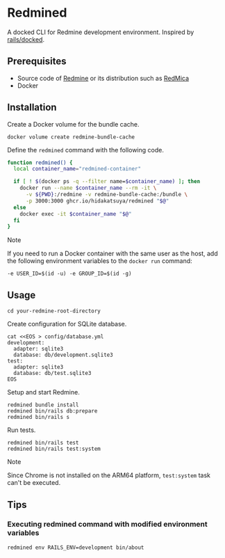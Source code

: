 # Redmined

A docked CLI for Redmine development environment. Inspired by [rails/docked](https://github.com/rails/docked).

## Prerequisites

* Source code of [Redmine](https://github.com/redmine/redmine) or its distribution such as [RedMica](https://github.com/redmica/redmica)
* Docker

## Installation

Create a Docker volume for the bundle cache.

```shell
docker volume create redmine-bundle-cache
```

Define the `redmined` command with the following code.

```bash
function redmined() {
  local container_name="redmined-container"

  if [ ! $(docker ps -q --filter name=$container_name) ]; then
    docker run --name $container_name --rm -it \
      -v ${PWD}:/redmine -v redmine-bundle-cache:/bundle \
      -p 3000:3000 ghcr.io/hidakatsuya/redmined "$@"
  else
    docker exec -it $container_name "$@"
  fi
}
```

> [!NOTE]
> If you need to run a Docker container with the same user as the host,
> add the following environment variables to the `docker run` command:
> ```
> -e USER_ID=$(id -u) -e GROUP_ID=$(id -g)
> ```

## Usage

```shell
cd your-redmine-root-directory
```

Create configuration for SQLite database.

```shell
cat <<EOS > config/database.yml
development:
  adapter: sqlite3
  database: db/development.sqlite3
test:
  adapter: sqlite3
  database: db/test.sqlite3
EOS
```

Setup and start Redmine.

```shell
redmined bundle install
redmined bin/rails db:prepare
redmined bin/rails s
```

Run tests.

```
redmined bin/rails test
redmined bin/rails test:system
```

> [!NOTE]
> Since Chrome is not installed on the ARM64 platform, `test:system` task can't be executed.

## Tips

### Executing redmined command with modified environment variables

```shell
redmined env RAILS_ENV=development bin/about
```
